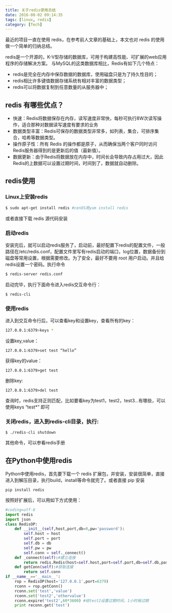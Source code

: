 ```yaml
---
title: 关于redis使用总结
date: 2016-08-02 09:14:35
tags: [linux, redis]
category: [Tech]
---
```


最近的项目一直在使用 redis，在参考前人文章的基础上，本文也对 redis 的使用做一个简单的归纳总结。
<!--more-->

redis是一个开源的，K-V型存储的数据库，可用于构建高性能、可扩展的web应用程序的存储解决方案。
与MySQL的这类数据库相比，Redis有如下几个特点：

* redis是完全在内存中保存数据的数据库，使用磁盘只是为了持久性目的；
* redis相比许多键值数据存储系统有相对丰富的数据类型；
* redis可以将数据复制到任意数量的从服务器中；

## redis 有哪些优点？

* 快速：Redis将数据保存在内存，读写速度非常快，每秒可执行8W次读写操作，适合那种对数据读写速度有要求的业务
* 数据类型丰富：Redis可保存的数据类型非常多，如列表，集合，可排序集合，哈希等数据类型。
* 操作原子性：所有 Redis 的操作都是原子，从而确保当两个客户同时访问 Redis服务器得到的是更新后的值（最新值）。
* 数据更新：由于Redis将数据放在内存中，时间长会导致内存占用过大，因此Redis的上数据可以设置过期时间，时间到了，数据就自动删除。

## redis使用

### Linux上安装redis
```bash
$ sudo apt-get install redis #cenOS用yum install redis
```
或者直接下载 redis 源代码安装

### 启动redis

安装完后，就可以启动redis服务了，启动前，最好配置下redis的配置文件，一般路径在/etc/redis.conf，配置文件里写有redis启动的端口，log位置，数据备份到磁盘等常用设置，根据需要修改。为了安全，最好不要用 root 用户启动。并且给redis设置一个密码。执行命令
```bash
$ redis-server redis.conf
```
启动完毕，执行下面命令进入redis交互命令行：
```bash
$ redis-cli
```
### 使用redis

进入到交互命令行后，可以查看key和设置key，查看所有的key：
```bash
127.0.0.1:6379>keys *
```

设置key,value：
```
127.0.0.1:6379>set test “hello”
```
获得key的value：
```
127.0.0.1:6379>get test
```
删除key:
```
127.0.0.1:6379>del test
```

查询时，redis支持正则匹配，比如要看key为test1，test2，test3…有哪些，可以使用keys “test*” 即可

### 关闭redis，进入到redis-cli目录，执行:
```
$ ./redis-cli shutdown
```
其他命令，可以参看redis手册

## 在Python中使用redis

Python中使用redis，首先要下载一个 redis 扩展包，并安装，安装很简单，直接进入到解压目录，执行build，install等命令就完了。或者直接 pip 安装
```
pip install redis
```
按照好扩展后，可以用如下方式使用：
```python
#coding=utf-8
import redis
import json
class RedisOP:
    def __init__(self,host,port,db=0,pw='password'):
        self.host = host
        self.port = port
        self.db = db
        self.pw = pw
        self.conn = self._connect()
    def _connect(self):#建立连接
        return redis.Redis(host=self.host,port=self.port,db=self.db,password=self.pw)
    def getConn(self):#获取连接
        return self.conn
if __name__=='__main__':
    rop = RedisOP(host='127.0.0.1',port=6379)
    rconn = rop.getConn()
    rconn.set('test','value')
    rconn.set('test2','othervalue') 
    rconn.expire('test2',60*3600) #给test2设置过期时间，1小时候过期
    print reconn.get('test')
```
